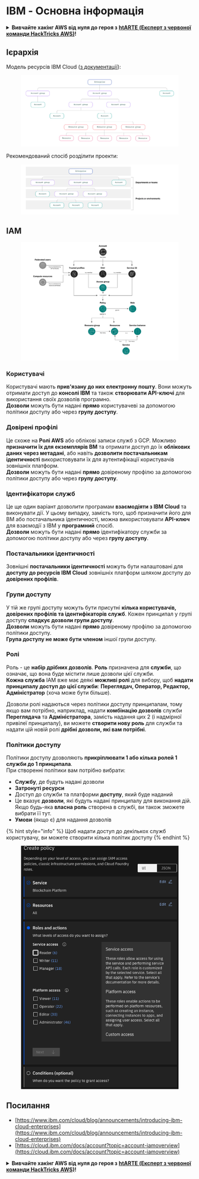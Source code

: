 # IBM - Основна інформація

<details>

<summary><strong>Вивчайте хакінг AWS від нуля до героя з</strong> <a href="https://training.hacktricks.xyz/courses/arte"><strong>htARTE (Експерт з червоної команди HackTricks AWS)</strong></a><strong>!</strong></summary>

Інші способи підтримки HackTricks:

* Якщо ви хочете побачити **рекламу вашої компанії на HackTricks** або **завантажити HackTricks у форматі PDF**, перевірте [**ПЛАНИ ПІДПИСКИ**](https://github.com/sponsors/carlospolop)!
* Отримайте [**офіційний PEASS & HackTricks мерч**](https://peass.creator-spring.com)
* Відкрийте для себе [**Сім'ю PEASS**](https://opensea.io/collection/the-peass-family), нашу колекцію ексклюзивних [**NFT**](https://opensea.io/collection/the-peass-family)
* **Приєднуйтесь до** 💬 [**групи Discord**](https://discord.gg/hRep4RUj7f) або [**групи telegram**](https://t.me/peass) або **слідкуйте** за мною на **Twitter** 🐦 [**@carlospolopm**](https://twitter.com/carlospolopm)**.**
* **Поділіться своїми хакерськими трюками, надсилайте PR до** [**HackTricks**](https://github.com/carlospolop/hacktricks) та [**HackTricks Cloud**](https://github.com/carlospolop/hacktricks-cloud) репозиторіїв.

</details>

## Ієрархія

Модель ресурсів IBM Cloud ([з документації](https://www.ibm.com/blog/announcement/introducing-ibm-cloud-enterprises/)):

<figure><img src="../../.gitbook/assets/image (17) (2).png" alt=""><figcaption></figcaption></figure>

Рекомендований спосіб розділити проекти:

<figure><img src="../../.gitbook/assets/image (14) (2).png" alt=""><figcaption></figcaption></figure>

## IAM

<figure><img src="../../.gitbook/assets/image (5) (3).png" alt=""><figcaption></figcaption></figure>

### Користувачі

Користувачі мають **прив'язану до них електронну пошту**. Вони можуть отримати доступ до **консолі IBM** та також **створювати API-ключі** для використання своїх дозволів програмно.\
**Дозволи** можуть бути надані **прямо** користувачеві за допомогою політики доступу або через **групу доступу**.

### Довірені профілі

Це схоже на **Ролі AWS** або облікові записи служб з GCP. Можливо **призначити їх для екземплярів ВМ** та отримати доступ до їх **облікових даних через метадані**, або навіть **дозволити постачальникам ідентичності** використовувати їх для аутентифікації користувачів зовнішніх платформ.\
**Дозволи** можуть бути надані **прямо** довіреному профілю за допомогою політики доступу або через **групу доступу**.

### Ідентифікатори служб

Це ще один варіант дозволити програмам **взаємодіяти з IBM Cloud** та виконувати дії. У цьому випадку, замість того, щоб призначити його для ВМ або постачальника ідентичності, можна використовувати **API-ключ** для взаємодії з IBM у **програмний** спосіб.\
**Дозволи** можуть бути надані **прямо** ідентифікатору служби за допомогою політики доступу або через **групу доступу**.

### Постачальники ідентичності

Зовнішні **постачальники ідентичності** можуть бути налаштовані для **доступу до ресурсів IBM Cloud** зовнішніх платформ шляхом доступу до **довірених профілів**.

### Групи доступу

У тій же групі доступу можуть бути присутні **кілька користувачів, довірених профілів та ідентифікаторів служб**. Кожен принципал у групі доступу **спадкує дозволи групи доступу**.\
**Дозволи** можуть бути надані **прямо** довіреному профілю за допомогою політики доступу.\
**Група доступу не може бути членом** іншої групи доступу.

### Ролі

Роль - це **набір дрібних дозволів**. **Роль** призначена для **служби**, що означає, що вона буде містити лише дозволи цієї служби.\
**Кожна служба** IAM вже має деякі **можливі ролі** для вибору, щоб **надати принципалу доступ до цієї служби**: **Переглядач, Оператор, Редактор, Адміністратор** (хоча може бути більше).

Дозволи ролі надаються через політики доступу принципалам, тому якщо вам потрібно, наприклад, надати **комбінацію дозволів** служби **Переглядача** та **Адміністратора**, замість надання цих 2 (і надмірної привілеї принципалу), ви можете **створити нову роль** для служби та надати цій новій ролі **дрібні дозволи, які вам потрібні**.

### Політики доступу

Політики доступу дозволяють **прикріплювати 1 або кілька ролей 1 служби до 1 принципала**.\
При створенні політики вам потрібно вибрати:

* **Службу**, де будуть надані дозволи
* **Затронуті ресурси**
* Доступ до служби та платформи **доступу**, який буде наданий
* Це вказує **дозволи**, які будуть надані принципалу для виконання дій. Якщо будь-яка **власна роль** створена в службі, ви також зможете вибрати її тут.
* **Умови** (якщо є) для надання дозволів

{% hint style="info" %}
Щоб надати доступ до декількох служб користувачу, ви можете створити кілька політик доступу
{% endhint %}

<figure><img src="../../.gitbook/assets/image (6) (3).png" alt=""><figcaption></figcaption></figure>

## Посилання

* [https://www.ibm.com/cloud/blog/announcements/introducing-ibm-cloud-enterprises](https://www.ibm.com/cloud/blog/announcements/introducing-ibm-cloud-enterprises)
* [https://cloud.ibm.com/docs/account?topic=account-iamoverview](https://cloud.ibm.com/docs/account?topic=account-iamoverview)

<details>

<summary><strong>Вивчайте хакінг AWS від нуля до героя з</strong> <a href="https://training.hacktricks.xyz/courses/arte"><strong>htARTE (Експерт з червоної команди HackTricks AWS)</strong></a><strong>!</strong></summary>

Інші способи підтримки HackTricks:

* Якщо ви хочете побачити **рекламу вашої компанії на HackTricks** або **завантажити HackTricks у форматі PDF**, перевірте [**ПЛАНИ ПІДПИСКИ**](https://github.com/sponsors/carlospolop)!
* Отримайте [**офіційний PEASS & HackTricks мерч**](https://peass.creator-spring.com)
* Відкрийте для себе [**Сім'ю PEASS**](https://opensea.io/collection/the-peass-family), нашу колекцію ексклюзивних [**NFT**](https://opensea.io/collection/the-peass-family)
* **Приєднуйтесь до** 💬 [**групи Discord**](https://discord.gg/hRep4RUj7f) або [**групи telegram**](https://t.me/peass) або **слідкуйте** за мною на **Twitter** 🐦 [**@carlospolopm**](https://twitter.com/carlospolopm)**.**
* **Поділіться своїми хакерськими трюками, надсилайте PR до** [**HackTricks**](https://github.com/carlospolop/hacktricks) та [**HackTricks Cloud**](https://github.com/carlospolop/hacktricks-cloud) репозиторіїв.

</details>
